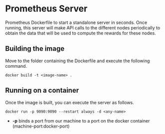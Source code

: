 # Prometheus Server 
Prometheus Dockerfile to start a standalone server in seconds. Once running, this server will make API calls to the           different nodes periodically to obtain the data that will be used to compute the rewards for these nodes.

## Building the image
Move to the folder containing the Dockerfile and execute the following command.

```
docker build -t <image-name> .
```

## Running on a container

Once the image is built, you can execute the server as follows.

```
docker run -p 9090:9090 --restart always -d <any-name>
```

* **-p** binds a port from our machine to a port on the docker container (machine-port:docker-port)